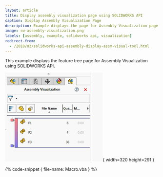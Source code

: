 ```yaml
---
layout: article
title: Display assembly visualization page using SOLIDWORKS API
caption: Display Assembly Visualization Page
description: Example displays the page for Assembly Visualization page
image: sw-assembly-visualization.png
labels: [assembly, example, solidworks api, visualization]
redirect-from:
  - /2018/03/solidworks-api-assembly-display-assm-visual-tool.html
---
```

This example displays the feature tree page for Assembly Visualization using SOLIDWORKS API.

![Assembly Visualization Feature Manager Tab](sw-assembly-visualization.png){ width=320 height=291 }

{% code-snippet { file-name: Macro.vba } %}
